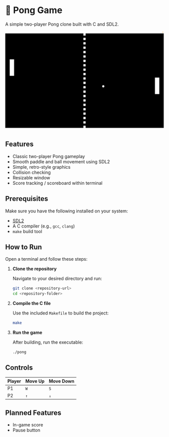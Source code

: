 # 🎾 Pong Game
A simple two-player Pong clone built with C and SDL2.

![screenshot](images/screenshot.png)

## Features
- Classic two-player Pong gameplay
- Smooth paddle and ball movement using SDL2
- Simple, retro-style graphics
- Collision checking
- Resizable window
- Score tracking / scoreboard within terminal 

## Prerequisites 
Make sure you have the following installed on your system:
- [SDL2](https://www.libsdl.org/)
- A C compiler (e.g., `gcc`, `clang`)
- `make` build tool

## How to Run
Open a terminal and follow these steps:
1. **Clone the repository**

   Navigate to your desired directory and run: 
   ```bash
   git clone <repository-url>
   cd <repository-folder>
   ```
   
2. **Compile the C file**

   Use the included `Makefile` to build the project: 
   ```bash
   make
   ```

3. **Run the game**

   After building, run the executable:
   ```bash
   ./pong
   ```

## Controls 
| Player | Move Up | Move Down |
|--------|---------|-----------|
| P1     | `W`     | `S`       |
| P2     | `↑`     | `↓`       |

## Planned Features
- In-game score
- Pause button
